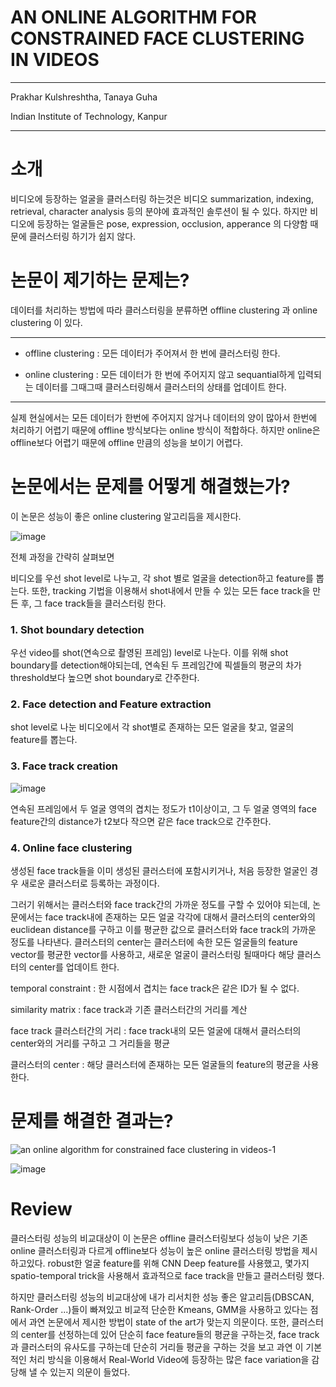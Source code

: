 # AN ONLINE ALGORITHM FOR CONSTRAINED FACE CLUSTERING IN VIDEOS

---

Prakhar Kulshreshtha, Tanaya Guha

Indian Institute of Technology, Kanpur

---

# 소개

비디오에 등장하는 얼굴을 클러스터링 하는것은 비디오 summarization, indexing, retrieval, character analysis 등의 분야에 효과적인 솔루션이 될 수 있다. 하지만 비디오에 등장하는 얼굴들은 pose, expression, occlusion, apperance 의 다양함 때문에 클러스터링 하기가 쉽지 않다.


# 논문이 제기하는 문제는? 

데이터를 처리하는 방법에 따라 클러스터링을 분류하면 offline clustering 과 online clustering 이 있다.

---

* offline clustering : 모든 데이터가 주어져서 한 번에 클러스터링 한다.

* online clustering : 모든 데이터가 한 번에 주어지지 않고 sequantial하게 입력되는 데이터를 그때그때 클러스터링해서 클러스터의 상태를 업데이트 한다.

---

실제 현실에서는 모든 데이터가 한번에 주어지지 않거나 데이터의 양이 많아서 한번에 처리하기 어렵기 때문에 offline 방식보다는 online 방식이 적합하다. 하지만 online은 offline보다 어렵기 때문에 offline 만큼의 성능을 보이기 어렵다.

# 논문에서는 문제를 어떻게 해결했는가?

이 논문은 성능이 좋은 online clustering 알고리듬을 제시한다. 

![image](https://user-images.githubusercontent.com/23207379/51081843-0ec8df00-173d-11e9-8873-07f3f8389fe9.png)

전체 과정을 간략히 살펴보면 

비디오를 우선 shot level로 나누고, 각 shot 별로 얼굴을 detection하고 feature를 뽑는다. 또한, tracking 기법을 이용해서 shot내에서 만들 수 있는 모든 face track을 만든 후, 그 face track들을 클러스터링 한다.

### 1. Shot boundary detection

우선 video를 shot(연속으로 촬영된 프레임) level로 나눈다. 이를 위해 shot boundary를 detection해야되는데, 연속된 두 프레임간에 픽셀들의 평균의 차가 threshold보다 높으면 shot boundary로 간주한다.
  
### 2. Face detection and Feature extraction

shot level로 나눈 비디오에서 각 shot별로 존재하는 모든 얼굴을 찾고, 얼굴의 feature를 뽑는다.
  
### 3. Face track creation

![image](https://user-images.githubusercontent.com/23207379/51081834-e7721200-173c-11e9-984f-db7baa3f2624.png)

연속된 프레임에서 두 얼굴 영역의 겹치는 정도가 t1이상이고, 그 두 얼굴 영역의 face feature간의 distance가 t2보다 작으면
같은 face track으로 간주한다.
  
### 4. Online face clustering 

생성된 face track들을 이미 생성된 클러스터에 포함시키거나, 처음 등장한 얼굴인 경우 새로운 클러스터로 등록하는 과정이다.

그러기 위해서는 클러스터와 face track간의 가까운 정도를 구할 수 있어야 되는데, 논문에서는 face track내에 존재하는 모든 얼굴 각각에 대해서 클러스터의 center와의 euclidean distance를 구하고 이를 평균한 값으로 클러스터와 face track의 가까운 정도를 나타낸다.
클러스터의 center는 클러스터에 속한 모든 얼굴들의 feature vector를 평균한 vector를 사용하고, 새로운 얼굴이 클러스터링 될때마다 해당 클러스터의 center를 업데이트 한다.

temporal constraint : 한 시점에서 겹치는 face track은 같은 ID가 될 수 없다.

similarity matrix : face track과 기존 클러스터간의 거리를 계산

face track 클러스터간의 거리 : face track내의 모든 얼굴에 대해서 클러스터의 center와의 거리를 구하고 그 거리들을 평균

클러스터의 center : 해당 클러스터에 존재하는 모든 얼굴들의 feature의 평균을 사용한다. 

# 문제를 해결한 결과는?

![an online algorithm for constrained face clustering in videos-1](https://user-images.githubusercontent.com/23207379/51081658-5b5deb80-1738-11e9-828e-c0d2cf87584c.png)

![image](https://user-images.githubusercontent.com/23207379/51081694-08386880-1739-11e9-852f-11cff87f593a.png)

# Review 
클러스터링 성능의 비교대상이 
이 논문은 offline 클러스터링보다 성능이 낮은 기존 online 클러스터링과 다르게 offline보다 성능이 높은 online 클러스터링 방법을 제시하고있다. robust한 얼굴 feature를 위해 CNN Deep feature를 사용했고, 몇가지 spatio-temporal trick을 사용해서 효과적으로 face track을 만들고 클러스터링 했다. 

하지만 클러스터링 성능의 비교대상에 내가 리서치한 성능 좋은 알고리듬(DBSCAN, Rank-Order ...)들이 빠져있고 비교적 단순한 Kmeans, GMM을 사용하고 있다는 점에서 과연 논문에서 제시한 방법이 state of the art가 맞는지 의문이다. 또한, 클러스터의 center를 선정하는데 있어 단순히 face feature들의 평균을 구하는것, face track과 클러스터의 유사도를 구하는데 단순히 거리들 평균을 구하는 것을 보고 과연 이 기본적인 처리 방식을 이용해서 Real-World Video에 등장하는 많은 face variation을 감당해 낼 수 있는지 의문이 들었다. 
